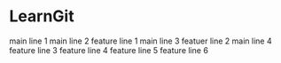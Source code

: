 # LearnGit
main line 1
main line 2
feature line 1
main line 3
featuer line 2
main line 4
feature line 3
feature line 4
feature line 5
feature line 6
